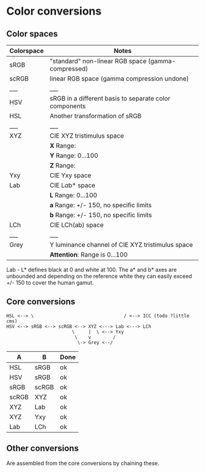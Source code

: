 # Color conversions

## Color spaces

|Colorspace	|Notes							|
|---		|---							|
|sRGB		|"standard" non-linear RGB space (gamma-compressed)	|
|scRGB		|linear RGB space (gamma compression undone)		|
|___		|___							|
|HSV		|sRGB in a different basis to separate color components |
|HSL		|Another transformation of sRGB				|
|___		|___							|
|XYZ		|CIE XYZ tristimulus space				|
|		|__X__ Range:	     					|
|		|__Y__ Range: 0...100					|
|		|__Z__ Range: 						|
|Yxy		|CIE Yxy space						|
|Lab		|CIE L*a*b* space					|
|		|__L__ Range: 0...100					|
|		|__a__ Range: +/- 150, no specific limits		|
|		|__b__ Range: +/- 150, no specific limits		|
|LCh		|CIE LCh(ab) space					|
|___		|___							|
|Grey		|Y luminance channel of CIE XYZ tristimulus space	|
|		|__Attention__: Range is 0...100	    		|


Lab - L* defines black at 0 and white at 100. The a* and b* axes are unbounded and depending on the
reference white they can easily exceed +/- 150 to cover the human gamut.



## Core conversions

```
HSL <--> \                                 / <--> ICC (todo ?little cms)
HSV <--> sRGB <--> scRGB <--> XYZ <---> Lab <---> LCh
                        \     |  \ <--> Yxy
                         \    v        /
                          \-> Grey <--/
```

|A	|B	|Done	|
|---	|---	|---	|
|HSL	|sRGB	|ok	|
|HSV	|sRGB	|ok	|
|sRGB	|scRGB	|ok	|
|scRGB	|XYZ	|ok	|
|XYZ	|Lab	|ok	|
|XYZ	|Yxy	|ok	|
|Lab	|LCh	|ok	|

## Other conversions

Are assembled from the core conversions by chaining these.
